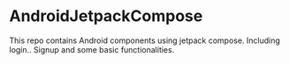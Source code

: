 # AndroidJetpackCompose
This repo contains Android components using jetpack compose. Including login.. Signup and some basic functionalities.

